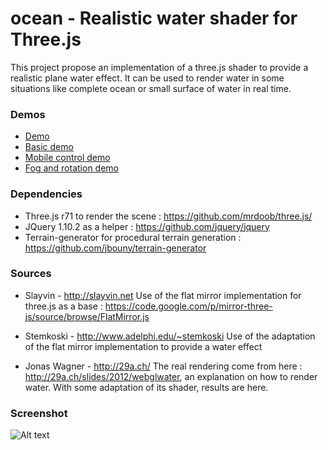 ocean - Realistic water shader for Three.js
=====

This project propose an implementation of a three.js shader to provide a realistic plane water effect.
It can be used to render water in some situations like complete ocean or small surface of water in real time.

### Demos

* [Demo](https://jbouny.github.io/ocean/demo/)
* [Basic demo](https://jbouny.github.io/ocean/demo_basic/)
* [Mobile control demo](https://jbouny.github.io/ocean/demo_mobile/)
* [Fog and rotation demo](https://jbouny.github.io/ocean/demo_test/)

### Dependencies

- Three.js r71 to render the scene : https://github.com/mrdoob/three.js/
- JQuery 1.10.2 as a helper : https://github.com/jquery/jquery
- Terrain-generator for procedural terrain generation : https://github.com/jbouny/terrain-generator

### Sources

- Slayvin - http://slayvin.net
Use of the flat mirror implementation for three.js as a base : https://code.google.com/p/mirror-three-js/source/browse/FlatMirror.js

- Stemkoski - http://www.adelphi.edu/~stemkoski
Use of the adaptation of the flat mirror implementation to provide a water effect

- Jonas Wagner - http://29a.ch/
The real rendering come from here : http://29a.ch/slides/2012/webglwater, an explanation on how to render water. With some adaptation of its shader, results are here.

### Screenshot

![Alt text](/screenshots/ocean1.jpg "Example of a water rendering with an ocean")
